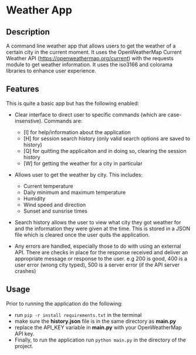 # Weather App

## Description
A command line weather app that allows users to get the weather of a certain city in the current moment. It uses the OpenWeatherMap Current Weather API (https://openweathermap.org/current) with the requests module to get weather information. It uses the iso3166 and colorama libraries to enhance user experience.

## Features
This is quite a basic app but has the following enabled:
- Clear interface to direct user to specific commands (which are case-insenstive). Commands are:
  - [I] for help/information about the application
  - [H] for session search history (only valid search options are saved to history)
  - [Q] for quitting the applicaiton and in doing so, clearing the session history
  - [W] for getting the weather for a city in particular

- Allows user to get the weather by city. This includes:
  - Current temperature
  - Daily minimum and maximum temperature
  - Humidity
  - Wind speed and direction
  - Sunset and sunsrise times
    
- Search history allows the user to view what city they got weather for and the information they were given at the time. This is stored in a JSON file which is cleared once the user quits the application.
- Any errors are handled, especially those to do with using an external API. There are checks in place for the response received and deliver an appropriate message or response to the user. e.g 200 is good, 400 is a user error (wrong city typed), 500 is a server error (if the API server crashes)

## Usage
Prior to running the application do the following:
- run ```pip -r install requirements.txt``` in the terminal
- make sure the **history.json** file is in the same directory as **main.py**
- replace the API_KEY variable in **main.py** with your OpenWeatherMap API key.
- Finally, to run the application run ```python main.py``` in the directory of the project.
